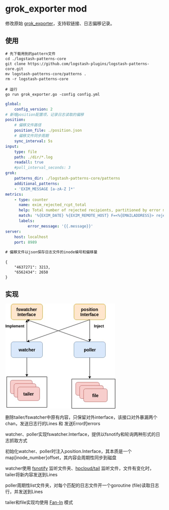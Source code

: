 grok_exporter mod
=============

修改原始 [grok_exporter](https://github.com/fstab/grok_exporter)，支持软链接、日志偏移记录。

## 使用

```shell
# 先下载用到的pattern文件
cd ./logstash-patterns-core
git clone https://github.com/logstash-plugins/logstash-patterns-core.git
mv logstash-patterns-core/patterns .
rm -r logstash-patterns-core

# 运行
go run grok_exporter.go -config config.yml
```

```yaml
global:
    config_version: 2
# 新增position配置项，记录日志读取的偏移
position:
    # 偏移文件路径
    position_file: ./position.json
    # 偏移文件同步周期
    sync_interval: 5s
input:
    type: file
    path: ./dir/*.log
    readall: true
    #poll_interval_seconds: 3
grok:
    patterns_dir: ./logstash-patterns-core/patterns
    additional_patterns:
    - 'EXIM_MESSAGE [a-zA-Z ]*'
metrics:
    - type: counter
      name: exim_rejected_rcpt_total
      help: Total number of rejected recipients, partitioned by error message.
      match: '%{EXIM_DATE} %{EXIM_REMOTE_HOST} F=<%{EMAILADDRESS}> rejected RCPT <%{EMAILADDRESS}>: %{EXIM_MESSAGE:message}'
      labels:
          error_message: '{{.message}}'
server:
    host: localhost
    port: 8989
```

```
# 偏移文件以json保存日志文件的inode编号和偏移量

{
    "4637271": 3213,
    "6562434": 2650
}
```

## 实现

![implementation diagram](images/grok.jpg)

删除tailer/fswatcher中原有内容，只保留对外interface，该接口对外暴漏两个chan，发送日志行的Lines 和 发送Error的errors

watcher、poller实现fswatcher.Interface，提供以fsnotify和轮询两种形式的日志抓取方式

初始化watcher、poller时注入position.Interface，其本质是一个 map[inode_number]offset，其内容会周期性同步到磁盘

watcher使用 [fsnotify](https://github.com/fsnotify/fsnotify) 监听文件夹、[hpcloud/tail](https://github.com/hpcloud/tail) 监听文件，文件有变化时，tailer将新内容发送到Lines

poller周期性list文件夹，对每个匹配的日志文件开一个goroutine (file)读取日志行，并发送到Lines

tailer和file实现均使用 [Fan-In](https://github.com/tmrts/go-patterns/blob/master/messaging/fan_in.md) 模式